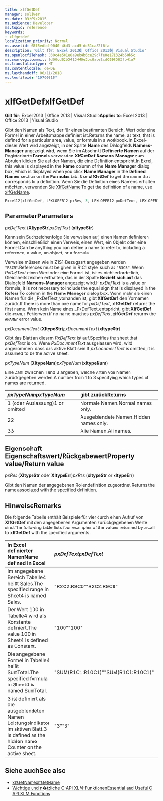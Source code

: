 ```yaml
---
title: xlfGetDef
manager: soliver
ms.date: 03/09/2015
ms.audience: Developer
ms.topic: reference
keywords:
- xlfgetdef
localization_priority: Normal
ms.assetid: 68f5edbd-9040-46d3-acd5-dd51ca82f6fa
description: 'Gilt f�r: Excel 2013�| Office 2013�| Visual Studio'
ms.openlocfilehash: 030c4e501e8a9eb4b6ce29d7fe0e171324b50b5c
ms.sourcegitcommit: 9d60cd82b5413446e5bc8ace2cd689f683fb41a7
ms.translationtype: MT
ms.contentlocale: de-DE
ms.lasthandoff: 06/11/2018
ms.locfileid: "19790615"
---
```

# <a name="xlfgetdef"></a><span data-ttu-id="50e40-104">xlfGetDef</span><span class="sxs-lookup"><span data-stu-id="50e40-104">xlfGetDef</span></span>

<span data-ttu-id="50e40-105">**Gilt für**: Excel 2013 | Office 2013 | Visual Studio</span><span class="sxs-lookup"><span data-stu-id="50e40-105">**Applies to**: Excel 2013 | Office 2013 | Visual Studio</span></span> 
  
<span data-ttu-id="50e40-106">Gibt den Namen als Text, der für einen bestimmten Bereich, Wert oder eine Formel in einer Arbeitsmappe definiert ist.</span><span class="sxs-lookup"><span data-stu-id="50e40-106">Returns the name, as text, that is defined for a particular area, value, or formula in a workbook.</span></span> <span data-ttu-id="50e40-107">In Excel-dieser Wert wird angezeigt, in der Spalte **Name** des Dialogfelds **Namens-Manager** angezeigt wird, wenn Sie im Abschnitt **Definierte Namen** auf der Registerkarte **Formeln** verwenden **XlfGetDef** **Namens-Manager** zum Abrufen klicken Sie auf der Namen, die eine Definition entspricht.</span><span class="sxs-lookup"><span data-stu-id="50e40-107">In Excel, this value is displayed in the **Name** column of the **Name Manager** dialog box, which is displayed when you click **Name Manager** in the **Defined Names** section on the **Formulas** tab. Use **xlfGetDef** to get the name that corresponds to a definition.</span></span> <span data-ttu-id="50e40-108">Wenn Sie die Definition eines Namens erhalten möchten, verwenden Sie [XlfGetName](xlfgetname.md).</span><span class="sxs-lookup"><span data-stu-id="50e40-108">To get the definition of a name, use [xlfGetName](xlfgetname.md).</span></span>
  
```cpp
Excel12(xlfGetDef, LPXLOPER12 pxRes, 3, LPXLOPER12 pxDefText, LPXLOPER12 pxDocumentText, LPXLOPER12 pxTypeNum);
```

## <a name="parameters"></a><span data-ttu-id="50e40-109">Parameter</span><span class="sxs-lookup"><span data-stu-id="50e40-109">Parameters</span></span>

<span data-ttu-id="50e40-110">_pxDefText_ (**XltypeStr**)</span><span class="sxs-lookup"><span data-stu-id="50e40-110">_pxDefText_ (**xltypeStr**)</span></span>
  
<span data-ttu-id="50e40-111">Kann sein Suchzeichenfolge Sie verweisen auf, einen Namen definieren können, einschließlich einen Verweis, einen Wert, ein Objekt oder eine Formel.</span><span class="sxs-lookup"><span data-stu-id="50e40-111">Can be anything you can define a name to refer to, including a reference, a value, an object, or a formula.</span></span>
  
<span data-ttu-id="50e40-112">Verweise müssen wie in Z1S1-Bezugsart angegeben werden `"R3C5"`.</span><span class="sxs-lookup"><span data-stu-id="50e40-112">References must be given in R1C1 style, such as  `"R3C5"`.</span></span> <span data-ttu-id="50e40-113">Wenn _PxDefText_ einen Wert oder eine Formel ist, ist es nicht erforderlich, Gleichheitszeichen enthalten, das in der Spalte **Bezieht sich auf** das Dialogfeld **Namens-Manager** angezeigt wird.</span><span class="sxs-lookup"><span data-stu-id="50e40-113">If  _pxDefText_ is a value or formula, it is not necessary to include the equal sign that is displayed in the **Refers To** column in the **Name Manager** dialog box.</span></span> <span data-ttu-id="50e40-114">Wenn mehr als einen Namen für die _PxDefText_vorhanden ist, gibt **XlfGetDef** den Vornamen zurück.</span><span class="sxs-lookup"><span data-stu-id="50e40-114">If there is more than one name for  _pxDefText_, **xlfGetDef** returns the first name.</span></span> <span data-ttu-id="50e40-115">Wenn kein Name eines _PxDefText_entspricht, gibt **XlfGetDef** die `#NAME?` Fehlerwert.</span><span class="sxs-lookup"><span data-stu-id="50e40-115">If no name matches  _pxDefText_, **xlfGetDef** returns the  `#NAME?` error value.</span></span> 
  
<span data-ttu-id="50e40-116">_pxDocumentText_ (**XltypeStr**)</span><span class="sxs-lookup"><span data-stu-id="50e40-116">_pxDocumentText_ (**xltypeStr**)</span></span>
  
<span data-ttu-id="50e40-117">Gibt das Blatt an diesem _PxDefText_ ist auf.</span><span class="sxs-lookup"><span data-stu-id="50e40-117">Specifies the sheet that  _pxDefText_ is on.</span></span> <span data-ttu-id="50e40-118">Wenn _PxDocumentText_ ausgelassen wird, wird angenommen, dass das aktive Blatt sein.</span><span class="sxs-lookup"><span data-stu-id="50e40-118">If  _pxDocumentText_ is omitted, it is assumed to be the active sheet.</span></span> 
  
<span data-ttu-id="50e40-119">_pxTypeNum_ (**XltypeNum**)</span><span class="sxs-lookup"><span data-stu-id="50e40-119">_pxTypeNum_ (**xltypeNum**)</span></span>
  
<span data-ttu-id="50e40-120">Eine Zahl zwischen 1 und 3 angeben, welche Arten von Namen zurückgegeben werden.</span><span class="sxs-lookup"><span data-stu-id="50e40-120">A number from 1 to 3 specifying which types of names are returned.</span></span>
  
|<span data-ttu-id="50e40-121">**_pxTypeNum_**</span><span class="sxs-lookup"><span data-stu-id="50e40-121">**_pxTypeNum_**</span></span>|<span data-ttu-id="50e40-122">**gibt zurück**</span><span class="sxs-lookup"><span data-stu-id="50e40-122">**Returns**</span></span>|
|:-----|:-----|
|<span data-ttu-id="50e40-123">1 (oder Auslassung)</span><span class="sxs-lookup"><span data-stu-id="50e40-123">1 or omitted</span></span>  <br/> |<span data-ttu-id="50e40-124">Normale Namen.</span><span class="sxs-lookup"><span data-stu-id="50e40-124">Normal names only.</span></span>  <br/> |
|<span data-ttu-id="50e40-125">2</span><span class="sxs-lookup"><span data-stu-id="50e40-125">2</span></span>  <br/> |<span data-ttu-id="50e40-126">Ausgeblendete Namen.</span><span class="sxs-lookup"><span data-stu-id="50e40-126">Hidden names only.</span></span>  <br/> |
|<span data-ttu-id="50e40-127">3</span><span class="sxs-lookup"><span data-stu-id="50e40-127">3</span></span>  <br/> |<span data-ttu-id="50e40-128">Alle Namen.</span><span class="sxs-lookup"><span data-stu-id="50e40-128">All names.</span></span>  <br/> |
   
## <a name="property-valuereturn-value"></a><span data-ttu-id="50e40-129">Eigenschaft Eigenschaftswert/Rückgabewert</span><span class="sxs-lookup"><span data-stu-id="50e40-129">Property value/Return value</span></span>

 <span data-ttu-id="50e40-130">_pxRes_ (**XltypeStr** oder **XltypeErr**)</span><span class="sxs-lookup"><span data-stu-id="50e40-130">_pxRes_ (**xltypeStr** or **xltypeErr**)</span></span>
  
<span data-ttu-id="50e40-131">Gibt den Namen der angegebenen Rollendefinition zugeordnet.</span><span class="sxs-lookup"><span data-stu-id="50e40-131">Returns the name associated with the specified definition.</span></span>
  
## <a name="remarks"></a><span data-ttu-id="50e40-132">Hinweise</span><span class="sxs-lookup"><span data-stu-id="50e40-132">Remarks</span></span>

<span data-ttu-id="50e40-133">Die folgende Tabelle enthält Beispiele für vier durch einen Aufruf von **XlfGetDef** mit den angegebenen Argumenten zurückgegebenen Werte sind.</span><span class="sxs-lookup"><span data-stu-id="50e40-133">The following table lists four examples of the values returned by a call to **xlfGetDef** with the specified arguments.</span></span> 
  
|<span data-ttu-id="50e40-134">**In Excel definierten Namen**</span><span class="sxs-lookup"><span data-stu-id="50e40-134">**Name defined in Excel**</span></span>|<span data-ttu-id="50e40-135">**_pxDefText_**</span><span class="sxs-lookup"><span data-stu-id="50e40-135">**_pxDefText_**</span></span>|<span data-ttu-id="50e40-136">**_pxDocumentText_**</span><span class="sxs-lookup"><span data-stu-id="50e40-136">**_pxDocumentText_**</span></span>|<span data-ttu-id="50e40-137">**_pxTypeNum_**</span><span class="sxs-lookup"><span data-stu-id="50e40-137">**_pxTypeNum_**</span></span>|<span data-ttu-id="50e40-138">**Zurückgegebener Wert**</span><span class="sxs-lookup"><span data-stu-id="50e40-138">**Value Returned**</span></span>|
|:-----|:-----|:-----|:-----|:-----|
|<span data-ttu-id="50e40-139">Im angegebene Bereich Tabelle4 heißt Sales.</span><span class="sxs-lookup"><span data-stu-id="50e40-139">The specified range in Sheet4 is named Sales.</span></span>  <br/> |<span data-ttu-id="50e40-140">"R2C2:R9C6"</span><span class="sxs-lookup"><span data-stu-id="50e40-140">"R2C2:R9C6"</span></span>  <br/> |<span data-ttu-id="50e40-141">"Sheet4"</span><span class="sxs-lookup"><span data-stu-id="50e40-141">"Sheet4"</span></span>  <br/> |<span data-ttu-id="50e40-142">\<ausgelassen\></span><span class="sxs-lookup"><span data-stu-id="50e40-142">\<omitted\></span></span>  <br/> |<span data-ttu-id="50e40-143">"Sales"</span><span class="sxs-lookup"><span data-stu-id="50e40-143">"Sales"</span></span>  <br/> |
|<span data-ttu-id="50e40-144">Der Wert 100 in Tabelle4 wird als Konstante definiert.</span><span class="sxs-lookup"><span data-stu-id="50e40-144">The value 100 in Sheet4 is defined as Constant.</span></span>  <br/> |<span data-ttu-id="50e40-145">"100"</span><span class="sxs-lookup"><span data-stu-id="50e40-145">"100"</span></span>  <br/> |<span data-ttu-id="50e40-146">"Sheet4"</span><span class="sxs-lookup"><span data-stu-id="50e40-146">"Sheet4"</span></span>  <br/> |<span data-ttu-id="50e40-147">\<ausgelassen\></span><span class="sxs-lookup"><span data-stu-id="50e40-147">\<omitted\></span></span>  <br/> |<span data-ttu-id="50e40-148">"Constant"</span><span class="sxs-lookup"><span data-stu-id="50e40-148">"Constant"</span></span>  <br/> |
|<span data-ttu-id="50e40-149">Die angegebene Formel in Tabelle4 heißt SumTotal.</span><span class="sxs-lookup"><span data-stu-id="50e40-149">The specified formula in Sheet4 is named SumTotal.</span></span>  <br/> |<span data-ttu-id="50e40-150">"SUM(R1C1:R10C1)"</span><span class="sxs-lookup"><span data-stu-id="50e40-150">"SUM(R1C1:R10C1)"</span></span>  <br/> |<span data-ttu-id="50e40-151">"Sheet4"</span><span class="sxs-lookup"><span data-stu-id="50e40-151">"Sheet4"</span></span>  <br/> |<span data-ttu-id="50e40-152">\<ausgelassen\></span><span class="sxs-lookup"><span data-stu-id="50e40-152">\<omitted\></span></span>  <br/> |<span data-ttu-id="50e40-153">"SumTotal"</span><span class="sxs-lookup"><span data-stu-id="50e40-153">"SumTotal"</span></span>  <br/> |
|<span data-ttu-id="50e40-154">3 ist definiert als die ausgeblendeten Namen Leistungsindikator im aktiven Blatt.</span><span class="sxs-lookup"><span data-stu-id="50e40-154">3 is defined as the hidden name Counter on the active sheet.</span></span>  <br/> |<span data-ttu-id="50e40-155">"3"</span><span class="sxs-lookup"><span data-stu-id="50e40-155">"3"</span></span>  <br/> |<span data-ttu-id="50e40-156">\<ausgelassen\></span><span class="sxs-lookup"><span data-stu-id="50e40-156">\<omitted\></span></span>  <br/> |<span data-ttu-id="50e40-157">2</span><span class="sxs-lookup"><span data-stu-id="50e40-157">2</span></span>  <br/> |<span data-ttu-id="50e40-158">"Counter"</span><span class="sxs-lookup"><span data-stu-id="50e40-158">"Counter"</span></span>  <br/> |
   
## <a name="see-also"></a><span data-ttu-id="50e40-159">Siehe auch</span><span class="sxs-lookup"><span data-stu-id="50e40-159">See also</span></span>

- [<span data-ttu-id="50e40-160">xlfGetName</span><span class="sxs-lookup"><span data-stu-id="50e40-160">xlfGetName</span></span>](xlfgetname.md)
- [<span data-ttu-id="50e40-161">Wichtige und n�tzliche C-API XLM-Funktionen</span><span class="sxs-lookup"><span data-stu-id="50e40-161">Essential and Useful C API XLM Functions</span></span>](essential-and-useful-c-api-xlm-functions.md)

